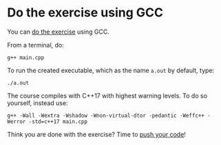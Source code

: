 # Do the exercise using GCC

You can [do the exercise](do_the_exercise.md) using GCC.

From a terminal, do:

```
g++ main.cpp
```

To run the created executable, which as the name `a.out` by default, type:

```
./a.out
```

The course compiles with C++17 with highest warning levels. To do so yourself, instead use:

```
g++ -Wall -Wextra -Wshadow -Wnon-virtual-dtor -pedantic -Weffc++ -Werror -std=c++17 main.cpp
```

Think you are done with the exercise? Time to [push your code](push_your_code.md)!
